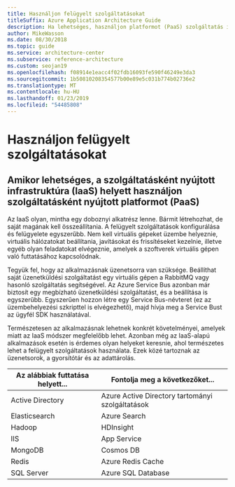 ```yaml
---
title: Használjon felügyelt szolgáltatásokat
titleSuffix: Azure Application Architecture Guide
description: Ha lehetséges, használjon platformot (PaaS) szolgáltatás infrastruktúrán szolgáltatás (IaaS).
author: MikeWasson
ms.date: 08/30/2018
ms.topic: guide
ms.service: architecture-center
ms.subservice: reference-architecture
ms.custom: seojan19
ms.openlocfilehash: f08914e1eacc4f02fdb16093fe590f46249e3da3
ms.sourcegitcommit: 1b50810208354577b00e89e5c031b774b02736e2
ms.translationtype: MT
ms.contentlocale: hu-HU
ms.lasthandoff: 01/23/2019
ms.locfileid: "54485808"
---
```

# <a name="use-managed-services"></a>Használjon felügyelt szolgáltatásokat

## <a name="when-possible-use-platform-as-a-service-paas-rather-than-infrastructure-as-a-service-iaas"></a>Amikor lehetséges, a szolgáltatásként nyújtott infrastruktúra (IaaS) helyett használjon szolgáltatásként nyújtott platformot (PaaS)

Az IaaS olyan, mintha egy doboznyi alkatrész lenne. Bármit létrehozhat, de saját magának kell összeállítania. A felügyelt szolgáltatások konfigurálása és felügyelete egyszerűbb. Nem kell virtuális gépeket üzembe helyeznie, virtuális hálózatokat beállítania, javításokat és frissítéseket kezelnie, illetve egyéb olyan feladatokat elvégeznie, amelyek a szoftverek virtuális gépen való futtatásához kapcsolódnak.

Tegyük fel, hogy az alkalmazásnak üzenetsorra van szüksége. Beállíthat saját üzenetküldési szolgáltatást egy virtuális gépen a RabbitMQ vagy hasonló szolgáltatás segítségével. Az Azure Service Bus azonban már biztosít egy megbízható üzenetküldési szolgáltatást, és a beállítása is egyszerűbb. Egyszerűen hozzon létre egy Service Bus-névteret (ez az üzembehelyezési szkripttel is elvégezhető), majd hívja meg a Service Bust az ügyfél SDK használatával.

Természetesen az alkalmazásnak lehetnek konkrét követelményei, amelyek miatt az IaaS módszer megfelelőbb lehet. Azonban még az IaaS-alapú alkalmazások esetén is érdemes olyan helyeket keresnie, ahol természetes lehet a felügyelt szolgáltatások használata. Ezek közé tartoznak az üzenetsorok, a gyorsítótár és az adattárolás.

| Az alábbiak futtatása helyett... | Fontolja meg a következőket... |
|-----------------------|-------------|
| Active Directory | Azure Active Directory tartományi szolgáltatások |
| Elasticsearch | Azure Search |
| Hadoop | HDInsight |
| IIS | App Service |
| MongoDB | Cosmos DB |
| Redis | Azure Redis Cache |
| SQL Server | Azure SQL Database |
